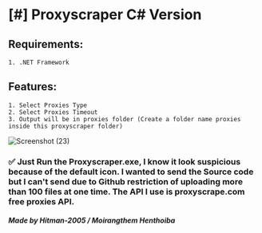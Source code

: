 # [#] Proxyscraper C# Version
## Requirements:
    1. .NET Framework
## Features:
    1. Select Proxies Type
    2. Select Proxies Timeout
    3. Output will be in proxies folder (Create a folder name proxies inside this proxyscraper folder)
    
![Screenshot (23)](https://user-images.githubusercontent.com/111609721/206929646-3172d5b9-0a78-47a1-ba90-304f649f310d.png)
### ✅  Just Run the Proxyscraper.exe, I know it look suspicious because of the default icon. I wanted to send the Source code but I can't send due to Github restriction of uploading more than 100 files at one time. The API I use is proxyscrape.com free proxies API.

##### Made by Hitman-2005 / Moirangthem Henthoiba

